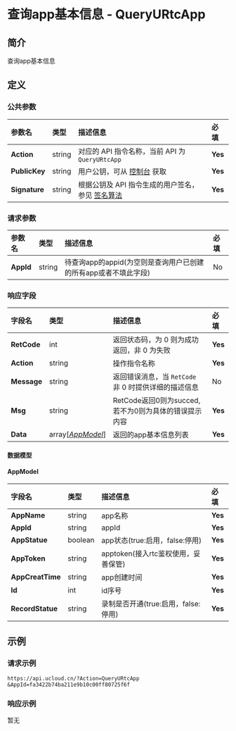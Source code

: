 # 查询app基本信息 - QueryURtcApp

## 简介

查询app基本信息








## 定义

### 公共参数

| 参数名 | 类型 | 描述信息 | 必填 |
|:---|:---|:---|:---|
| **Action**     | string  | 对应的 API 指令名称，当前 API 为 `QueryURtcApp`                        | **Yes** |
| **PublicKey**  | string  | 用户公钥，可从 [控制台](https://console.ucloud.cn/uapi/apikey) 获取                                             | **Yes** |
| **Signature**  | string  | 根据公钥及 API 指令生成的用户签名，参见 [签名算法](api/summary/signature.md)  | **Yes** |

### 请求参数

| 参数名 | 类型 | 描述信息 | 必填 |
|:---|:---|:---|:---|
| **AppId** | string | 待查询app的appid(为空则是查询用户已创建的所有app或者不填此字段) |No|

### 响应字段

| 字段名 | 类型 | 描述信息 | 必填 |
|:---|:---|:---|:---|
| **RetCode** | int | 返回状态码，为 0 则为成功返回，非 0 为失败 |**Yes**|
| **Action** | string | 操作指令名称 |**Yes**|
| **Message** | string | 返回错误消息，当 `RetCode` 非 0 时提供详细的描述信息 |No|
| **Msg** | string | RetCode返回0则为succed,若不为0则为具体的错误提示内容 |**Yes**|
| **Data** | array[[*AppModel*](#AppModel)] | 返回的app基本信息列表 |**Yes**|

#### 数据模型


#### AppModel

| 字段名 | 类型 | 描述信息 | 必填 |
|:---|:---|:---|:---|
| **AppName** | string | app名称 |**Yes**|
| **AppId** | string | appId |**Yes**|
| **AppStatue** | boolean | app状态(true:启用，false:停用) |**Yes**|
| **AppToken** | string | apptoken(接入rtc鉴权使用，妥善保管) |**Yes**|
| **AppCreatTime** | string | app创建时间 |**Yes**|
| **Id** | int | id序号 |**Yes**|
| **RecordStatue** | string | 录制是否开通(true:启用，false:停用) |**Yes**|

## 示例

### 请求示例
    
```
https://api.ucloud.cn/?Action=QueryURtcApp
&AppId=fa3422b74ba211e9b10c00ff80725f6f
```

### 响应示例
    
暂无





